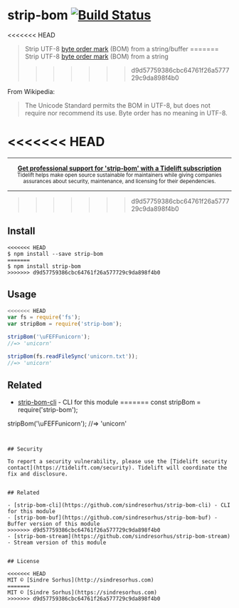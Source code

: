 # strip-bom [![Build Status](https://travis-ci.org/sindresorhus/strip-bom.svg?branch=master)](https://travis-ci.org/sindresorhus/strip-bom)

<<<<<<< HEAD
> Strip UTF-8 [byte order mark](http://en.wikipedia.org/wiki/Byte_order_mark#UTF-8) (BOM) from a string/buffer
=======
> Strip UTF-8 [byte order mark](https://en.wikipedia.org/wiki/Byte_order_mark#UTF-8) (BOM) from a string
>>>>>>> d9d57759386cbc64761f26a577729c9da898f4b0

From Wikipedia:

> The Unicode Standard permits the BOM in UTF-8, but does not require nor recommend its use. Byte order has no meaning in UTF-8.

<<<<<<< HEAD
=======
---

<div align="center">
	<b>
		<a href="https://tidelift.com/subscription/pkg/npm-strip-bom?utm_source=npm-strip-bom&utm_medium=referral&utm_campaign=readme">Get professional support for 'strip-bom' with a Tidelift subscription</a>
	</b>
	<br>
	<sub>
		Tidelift helps make open source sustainable for maintainers while giving companies<br>assurances about security, maintenance, and licensing for their dependencies.
	</sub>
</div>

---
>>>>>>> d9d57759386cbc64761f26a577729c9da898f4b0

## Install

```
<<<<<<< HEAD
$ npm install --save strip-bom
=======
$ npm install strip-bom
>>>>>>> d9d57759386cbc64761f26a577729c9da898f4b0
```


## Usage

```js
<<<<<<< HEAD
var fs = require('fs');
var stripBom = require('strip-bom');

stripBom('\uFEFFunicorn');
//=> 'unicorn'

stripBom(fs.readFileSync('unicorn.txt'));
//=> 'unicorn'
```


## Related

- [strip-bom-cli](https://github.com/sindresorhus/strip-bom-cli) - CLI for this module
=======
const stripBom = require('strip-bom');

stripBom('\uFEFFunicorn');
//=> 'unicorn'
```


## Security

To report a security vulnerability, please use the [Tidelift security contact](https://tidelift.com/security). Tidelift will coordinate the fix and disclosure.


## Related

- [strip-bom-cli](https://github.com/sindresorhus/strip-bom-cli) - CLI for this module
- [strip-bom-buf](https://github.com/sindresorhus/strip-bom-buf) - Buffer version of this module
>>>>>>> d9d57759386cbc64761f26a577729c9da898f4b0
- [strip-bom-stream](https://github.com/sindresorhus/strip-bom-stream) - Stream version of this module


## License

<<<<<<< HEAD
MIT © [Sindre Sorhus](http://sindresorhus.com)
=======
MIT © [Sindre Sorhus](https://sindresorhus.com)
>>>>>>> d9d57759386cbc64761f26a577729c9da898f4b0
